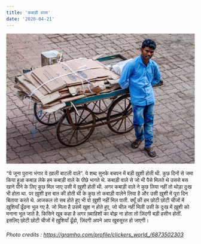 ```yaml
---
title: 'कबाड़ी वाला'
date: '2020-04-21'
---
```


![photo](Kabadiwala.jpg)

“ये जूना पुराना भंगार ये ख़ाली बाटली वाले”. ये शब्द सुनके बचपन में बड़ी ख़ुशी होती थी. कुछ दिनों से जमा किया हुआ कबाड़ लेके हम कबाड़ी वाले के पीछे भागते थे. कबाड़ी वाले से जो भी पैसे मिलते थे उससे बस खाने पीने के लिए कुछ मिल जाए उसी में ख़ुशी होती थी. अगर कबाड़ी वाले ने कुछ लिया नहीं तो थोड़ा दुःख भी होता था. पर ख़ुशी इस बात की होती थी के कुछ तो कबाड़ी वालेने लिया है और उसी ख़ुशी में पूरा दिन बिताया करते थे. आजकल तो सब होते हुए भी वो ख़ुशी नहीं मिल पाती. क्यूँ की हम छोटी छोटी चीजों में ख़ुशियाँ ढूँढना भूल गए है. जो मिला है उसमें खुश न होते हुए, जो चीज़ नहीं मिली उसी के दुःख में ख़ुशी को मनाना भूल जाते है. किसिने खूब कहा है अगर ख़्वाहिशों का बोझ ना होता तो ज़िंदगी बड़ी हसीन होतीं. इसलिए छोटी छोटी चीजों में ख़ुशियाँ ढूँढो, ज़िंदगी अपने आप खूबसूरत हो जाएगी।

###### Photo credits : https://gramho.com/profile/clickers_world_/6873502303
